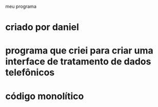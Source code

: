 meu programa
# criado por daniel
# programa que criei para criar uma interface de tratamento de dados telefônicos
# código monolítico
